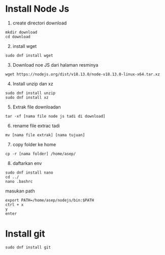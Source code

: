 # Install Node Js
1. create directori download 
```
mkdir download
cd download
```
2. install wget 
```
sudo dnf install wget
```
3. Download noe JS dari halaman resminya 
```
wget https://nodejs.org/dist/v18.13.0/node-v18.13.0-linux-x64.tar.xz
```
4. Install unzip dan xz
```
sudo dnf install unzip
sudo dnf install xz
```
5. Extrak file downloadan 
```
tar -xf [nama file node js tadi di download]
```
6. rename file extrac tadi 
```
mv [nama file extrak] [nama tujuan]
```
7. copy folder ke home 
```
cp -r [nama folder] /home/asep/
```
8. daftarkan env
```
sudo dnf install nano
cd ../
nano .bashrc
```
masukan path 
```
export PATH=/home/asep/nodejs/bin:$PATH
ctrl + x
y
enter
```
# Install git 
```
sudo dnf install git
```
